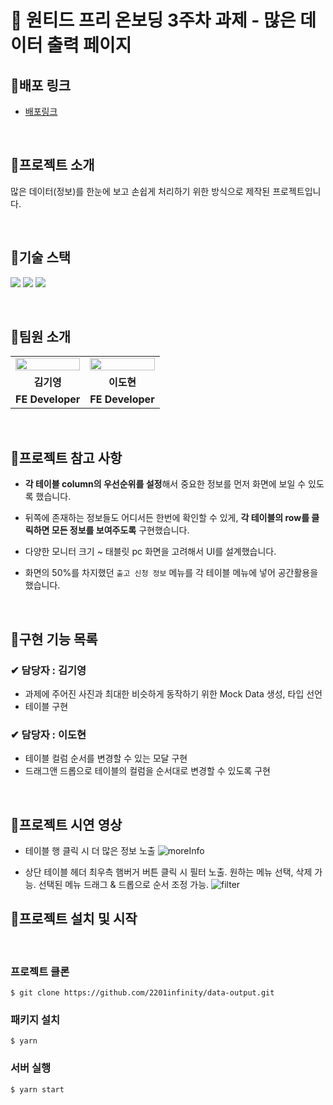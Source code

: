 # 📝 원티드 프리 온보딩 3주차 과제 - 많은 데이터 출력 페이지

## 📌배포 링크

- [배포링크](https://practical-williams-d64f1e.netlify.app/)

<br />

## 📌프로젝트 소개

많은 데이터(정보)를 한눈에 보고 손쉽게 처리하기 위한 방식으로 제작된 프로젝트입니다.

<br />

## 📌기술 스택

![](https://img.shields.io/badge/TypeScript-3178C6?style=for-the-badge&logo=TypeScript&logoColor=white) ![](https://img.shields.io/badge/React-20232A?style=for-the-badge&logo=react&logoColor=61DAFB) ![](https://img.shields.io/badge/emotion-DB7093?style=for-the-badge&logo=emotion&logoColor=white)

<br />

## 📌팀원 소개

<table align="center">
<tr >
<td align="center"><a href="https://github.com/kykim00"><img src="https://avatars.githubusercontent.com/kykim00" width="100%" object-fit="cover"/></a></td>
<td align="center"><a href="https://github.com/ksmfou98"><img src="https://avatars.githubusercontent.com/ksmfou98" width="100%" object-fit="cover" /></a></td>
</tr>
<tr>
<td align="center"><b>김기영</b></td>
<td align="center"><b>이도현</b></td>
</tr>
<tr>
<td align="center"><b>FE Developer</b></td>
<td align="center"><b>FE Developer</b></td>
</tr>
</table>

<br />

## 📌프로젝트 참고 사항

- <b>각 테이블 column의 우선순위를 설정</b>해서 중요한 정보를 먼저 화면에 보일 수 있도록 했습니다.
- 뒤쪽에 존재하는 정보들도 어디서든 한번에 확인할 수 있게, <b>각 테이블의 row를 클릭하면 모든 정보를 보여주도록</b> 구현했습니다.
- 다양한 모니터 크기 ~ 태블릿 pc 화면을 고려해서 UI를 설계했습니다.
- 화면의 50%를 차지했던 `출고 신청 정보` 메뉴를 각 테이블 메뉴에 넣어 공간활용을 했습니다.

  <br />

## 📌구현 기능 목록

### ✔ 담당자 : 김기영

- 과제에 주어진 사진과 최대한 비슷하게 동작하기 위한 Mock Data 생성, 타입 선언
- 테이블 구현

### ✔ 담당자 : 이도현

- 테이블 컬럼 순서를 변경할 수 있는 모달 구현
- 드래그앤 드롭으로 테이블의 컬럼을 순서대로 변경할 수 있도록 구현

<br />

## 📌프로젝트 시연 영상

- 테이블 행 클릭 시 더 많은 정보 노출
  ![moreInfo](https://user-images.githubusercontent.com/93499158/154789733-549df97c-2b62-4b64-b3db-6293a4317262.gif)

- 상단 테이블 헤더 최우측 햄버거 버튼 클릭 시 필터 노출. 원하는 메뉴 선택, 삭제 가능. 선택된 메뉴 드래그 & 드롭으로 순서 조정 가능.
  ![filter](https://user-images.githubusercontent.com/93499158/154789765-7ab2ad77-f163-4d38-8434-a0f563eacc20.gif)
  <br />

## 📌프로젝트 설치 및 시작

<br />

### 프로젝트 클론

```
$ git clone https://github.com/2201infinity/data-output.git
```

### 패키지 설치

```
$ yarn
```

### 서버 실행

```
$ yarn start
```
